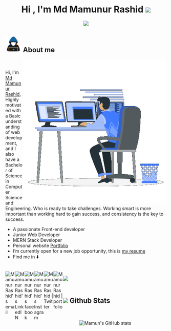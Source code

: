 <h1 align="center"><b>Hi , I'm Md Mamunur Rashid </b><img src="https://media.giphy.com/media/hvRJCLFzcasrR4ia7z/giphy.gif" width="35"></h1>

<p align="center">
  <a href="https://github.com/DenverCoder1/readme-typing-svg"><img src="https://readme-typing-svg.herokuapp.com?font=Time+New+Roman&color=cyan&size=25&center=true&vCenter=true&width=600&height=100&lines=Assalamu+O+Alaikum+Warahmatullah..&hearts;++;Front-End+Developer;Junior+Web+Developer;MERN+Stack+Developer;Computer+Science+and+Engineering+Graduate;Active+Learner/Researcher;<3"></a>
</p>

## <picture><img src = "/assets/about_me.gif" width = 50px></picture>  **About me**

<picture> <img align="right" src="/assets/Right_Side.gif" width = 450px></picture>
<br/>

Hi, I'm [Md Mamunur Rashid](https://mamunur-rashid-portfolio.netlify.app/), Highly motivated with a Basic understanding of web development, and I also have a Bachelor of Science in Computer Science and Engineering. Who is ready to take challenges. Working smart is more important than working hard to gain success, and consistency is the key to success.
<br/>
- A passionate Front-end developer
- Junior Web Developer
- MERN Stack Developer
- Personal website [Portfolio](https://mamunur-rashid-portfolio.netlify.app/)
- I’m currently open for a new job opportunity, this is [my resume](https://drive.google.com/file/d/1MoJ-XuMi84n08jBOpDk32Mxb0EIl1Y9O/view?usp=share_link)
- Find me in ⬇️
<br/>

<a href="mailto:mdmamun.iubat.m@gmail.com/">
<img align="left" alt="Mamunur Rashid's email" width="30px" src="https://www.svgrepo.com/show/530453/mail-reception.svg" />
</a>

<a href="https://www.linkedin.com/in/md-mamunur-rashid-web/">
<img align="left" alt="Mamunur Rashid's LinkedIN" width="30px" src="https://icons.veryicon.com/png/o/internet--web/common-social-site-icons-for-the-web/linkedin-90.png" />
</a>
<a href="https://www.facebook.com/mamunul.mamun.LM10/">
<img align="left" alt="Mamunur Rashid's facebook" width="30px" src="https://www.svgrepo.com/show/475647/facebook-color.svg" />
</a>

<a href="https://www.instagram.com/mamunul.mamun.lm10/">
<img align="left" alt="MamunurRashid's Instagram" width="30px" src="https://raw.githubusercontent.com/hussainweb/hussainweb/main/icons/instagram.png" />
</a>

<a href="https://twitter.com/MamunulLm10">
  <img align="left" alt="Mamunur Rashid | Twitter" width="30px" src="https://upload.wikimedia.org/wikipedia/commons/thumb/e/e4/Twitter_2012_logo.svg/2048px-Twitter_2012_logo.svg.png" />
</a>
<a href="https://mamunur-rashid-portfolio.netlify.app">
  <img align="left" alt="Mamunur Rashid | portfolio" width="30px" src="https://www.svgrepo.com/show/195388/portfolio-bag.svg" />
</a>

<img src="https://user-images.githubusercontent.com/73097560/115834477-dbab4500-a447-11eb-908a-139a6edaec5c.gif"><br><br>

## <img src="https://media.giphy.com/media/iY8CRBdQXODJSCERIr/giphy.gif" width="35"><b> Github Stats </b>
<br>
<div align="center">

![Mamun's GitHub stats](https://github-readme-stats.vercel.app/api?username=MMamunurRashid&show_icons=true&theme=transparent)

</div>
<br>
<br>
